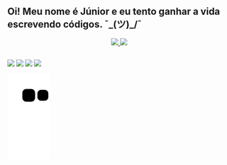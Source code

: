 ## Oi! Meu nome é Júnior e eu tento ganhar a vida escrevendo códigos.  ¯\_(ツ)_/¯

<div align="center">
  <a href="https://github.com/n3xtzera">
  <img height="180em" src="https://github-readme-stats.vercel.app/api?username=n3xtzera&show_icons=true&theme=dracula&include_all_commits=true&count_private=true"/>
  <img height="180em" src="https://github-readme-stats.vercel.app/api/top-langs/?username=n3xtzera&layout=compact&langs_count=7&theme=dracula"/>
</div>

  
  ##
 
<div> 
  <a href="https://www.instagram.com/juniorrr.exe/" target="_blank"><img src="https://img.shields.io/badge/-Instagram-%23E4405F?style=for-the-badge&logo=instagram&logoColor=white" target="_blank"></a>
 	<a href="https://www.twitch.tv/n3xtycs" target="_blank"><img src="https://img.shields.io/badge/Twitch-9146FF?style=for-the-badge&logo=twitch&logoColor=white" target="_blank"></a>
  <a href = "mailto:mizanin02@gmail.com"><img src="https://img.shields.io/badge/-Gmail-%23333?style=for-the-badge&logo=gmail&logoColor=white" target="_blank"></a>
  <a href="https://www.linkedin.com/in/junior-silva-36a729217/" target="_blank"><img src="https://img.shields.io/badge/-LinkedIn-%230077B5?style=for-the-badge&logo=linkedin&logoColor=white" target="_blank"></a> 
 
  ![Snake animation](https://github.com/rafaballerini/rafaballerini/blob/output/github-contribution-grid-snake.svg)
 
</div>
